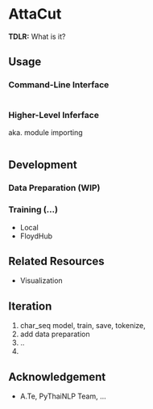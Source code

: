 # AttaCut
**TDLR:** What is it?

## Usage
### Command-Line Interface
```
```

### Higher-Level Inferface
aka. module importing
```
```


## Development
### Data Preparation (WIP)

### Training (...)
- Local
- FloydHub


## Related Resources
- Visualization

## Iteration
1. char_seq model, train, save, tokenize,
2. add data preparation
3. ..
4. 

## Acknowledgement
- A.Te, PyThaiNLP Team, ...